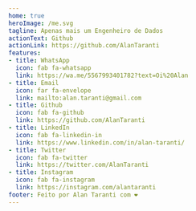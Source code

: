```yaml
---
home: true
heroImage: /me.svg
tagline: Apenas mais um Engenheiro de Dados
actionText: Github
actionLink: https://github.com/AlanTaranti
features:
- title: WhatsApp
  icon: fab fa-whatsapp
  link: https://wa.me/5567993401782?text=Oi%20Alan
- title: Email
  icon: far fa-envelope
  link: mailto:alan.taranti@gmail.com
- title: Github
  icon: fab fa-github
  link: https://github.com/AlanTaranti
- title: LinkedIn
  icon: fab fa-linkedin-in
  link: https://www.linkedin.com/in/alan-taranti/
- title: Twitter
  icon: fab fa-twitter
  link: https://twitter.com/AlanTaranti
- title: Instagram
  icon: fab fa-instagram
  link: https://instagram.com/alantaranti
footer: Feito por Alan Taranti com ❤️
---
```


